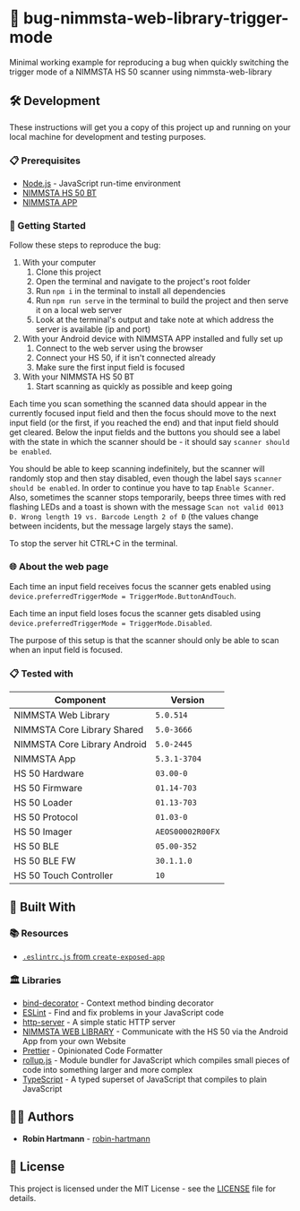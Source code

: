 # 🐞 bug-nimmsta-web-library-trigger-mode

Minimal working example for reproducing a bug when quickly switching the trigger mode of a NIMMSTA HS 50 scanner using nimmsta-web-library

## 🛠️ Development

These instructions will get you a copy of this project up and running on your local machine for development and testing purposes.

### 📋 Prerequisites

- [Node.js](https://nodejs.org) - JavaScript run-time environment
- [NIMMSTA HS 50 BT](https://nimmsta.com/wp-content/uploads/2020/11/522112-HS-50-BT-data-sheet-11-12-2020.pdf)
- [NIMMSTA APP](https://play.google.com/store/apps/details?id=com.nimmsta)

### 🚀 Getting Started

Follow these steps to reproduce the bug:

1. With your computer
   1. Clone this project
   1. Open the terminal and navigate to the project's root folder
   1. Run `npm i` in the terminal to install all dependencies
   1. Run `npm run serve` in the terminal to build the project and then serve it on a local web server
   1. Look at the terminal's output and take note at which address the server is available (ip and port)
1. With your Android device with NIMMSTA APP installed and fully set up
   1. Connect to the web server using the browser
   1. Connect your HS 50, if it isn't connected already
   1. Make sure the first input field is focused
1. With your NIMMSTA HS 50 BT
   1. Start scanning as quickly as possible and keep going

Each time you scan something the scanned data should appear in the currently focused input field and then the focus should move to the next input field (or the first, if you reached the end) and that input field should get cleared.
Below the input fields and the buttons you should see a label with the state in which the scanner should be - it should say `scanner should be enabled`.

You should be able to keep scanning indefinitely, but the scanner will randomly stop and then stay disabled, even though the label says `scanner should be enabled`.
In order to continue you have to tap `Enable Scanner`.
Also, sometimes the scanner stops temporarily, beeps three times with red flashing LEDs and a toast is shown with the message `Scan not valid 0013 Đ. Wrong length 19 vs. Barcode Length 2 of Đ` (the values change between incidents, but the message largely stays the same).

To stop the server hit CTRL+C in the terminal.

### 🌐 About the web page

Each time an input field receives focus the scanner gets enabled using `device.preferredTriggerMode = TriggerMode.ButtonAndTouch`.

Each time an input field loses focus the scanner gets disabled using `device.preferredTriggerMode = TriggerMode.Disabled`.

The purpose of this setup is that the scanner should only be able to scan when an input field is focused.

### 📋 Tested with

| Component                    | Version          |
| ---------------------------- | ---------------- |
| NIMMSTA Web Library          | `5.0.514`        |
| NIMMSTA Core Library Shared  | `5.0-3666`       |
| NIMMSTA Core Library Android | `5.0-2445`       |
| NIMMSTA App                  | `5.3.1-3704`     |
| HS 50 Hardware               | `03.00-0`        |
| HS 50 Firmware               | `01.14-703`      |
| HS 50 Loader                 | `01.13-703`      |
| HS 50 Protocol               | `01.03-0`        |
| HS 50 Imager                 | `AEOS00002R00FX` |
| HS 50 BLE                    | `05.00-352`      |
| HS 50 BLE FW                 | `30.1.1.0`       |
| HS 50 Touch Controller       | `10`             |

## 🧰 Built With

### 📚 Resources

- [`.eslintrc.js` from `create-exposed-app`](https://github.com/iamturns/create-exposed-app/blob/master/.eslintrc.js)

### 🏛️ Libraries

- [bind-decorator](https://github.com/NoHomey/bind-decorator#readme) - Context method binding decorator
- [ESLint](https://eslint.org/) - Find and fix problems in your JavaScript code
- [http-server](https://github.com/http-party/http-server#readme) - A simple static HTTP server
- [NIMMSTA WEB LIBRARY](https://www.npmjs.com/package/nimmsta-web-library) - Communicate with the HS 50 via the Android App from your own Website
- [Prettier](https://prettier.io/) - Opinionated Code Formatter
- [rollup.js](https://rollupjs.org/) - Module bundler for JavaScript which compiles small pieces of code into something larger and more complex
- [TypeScript](https://www.typescriptlang.org/) - A typed superset of JavaScript that compiles to plain JavaScript

## 👨‍💻 Authors

- **Robin Hartmann** - [robin-hartmann](https://github.com/robin-hartmann)

## 📃 License

This project is licensed under the MIT License - see the [LICENSE](LICENSE) file for details.
